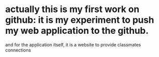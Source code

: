 # actually this is my first work on github: it is my experiment to push my web application to the github.
and for the application itself, it is a website to provide classmates connections 

